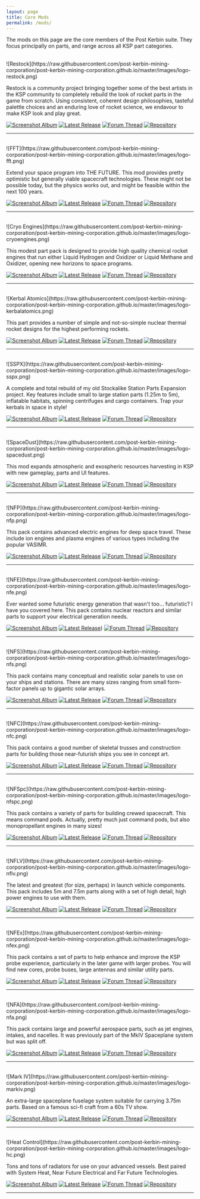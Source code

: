 ```yaml
---
layout: page
title: Core Mods
permalink: /mods/
---
```


The mods on this page are the core members of the Post Kerbin suite. They focus principally on parts, and range across all KSP part categories. 

<br/>
![Restock](https://raw.githubusercontent.com/post-kerbin-mining-corporation/post-kerbin-mining-corporation.github.io/master/images/logo-restock.png)

Restock is a community project bringing together some of the best artists in the KSP community to completely rebuild the look of rocket parts in the game from scratch. Using consistent, coherent design philosophies, tasteful palettle choices and an enduring love of rocket science, we endavour to make KSP look and play great. 

[![Screenshot Album][album]](https://imgur.com/a/GeUwILX) 
[![Latest Release](https://img.shields.io/github/v/tag/post-kerbin-mining-corporation/NearFutureSpacecraft.svg?style=for-the-badge&logo=GitHub&label=latest-release&color=green)](https://github.com/PorktoberRevolution/ReStocked/releases/latest) 
[![Forum Thread][forum-thread]](https://forum.kerbalspaceprogram.com/index.php?/topic/182679-1111-restock-revamping-ksps-art-ksp-111-jan-31/)
[![Repository][source-repo]](https://github.com/PorktoberRevolution/ReStocked)

---
<br/>
![FFT](https://raw.githubusercontent.com/post-kerbin-mining-corporation/post-kerbin-mining-corporation.github.io/master/images/logo-fft.png)

Extend your space program into THE FUTURE. This mod provides pretty optimistic but generally viable spacecraft technologies. These might not be possible today, but the physics works out, and might be feasible within the next 100 years.


[![Screenshot Album][album]](https://imgur.com/a/e4pQloE) 
[![Latest Release](https://img.shields.io/github/v/tag/post-kerbin-mining-corporation/FarFutureTechnologies.svg?style=for-the-badge&logo=GitHub&label=latest-release&color=green)](https://github.com/post-kerbin-mining-corporation/FarFutureTechnologies/releases/latest) 
[![Forum Thread][forum-thread]](https://forum.kerbalspaceprogram.com/index.php?/topic/199070-111x-far-future-technologies-april-16/)
[![Repository][source-repo]](https://github.com/post-kerbin-mining-corporation/FarFutureTechnologies/)

---
<br/>
![Cryo Engines](https://raw.githubusercontent.com/post-kerbin-mining-corporation/post-kerbin-mining-corporation.github.io/master/images/logo-cryoengines.png)

This modest part pack is designed to provide high quality chemical rocket engines that run either Liquid Hydrogen and Oxidizer or Liquid Methane and Oxidizer, opening new horizons to space programs.


[![Screenshot Album][album]](https://imgur.com/a/yxcf3sG) 
[![Latest Release](https://img.shields.io/github/v/tag/post-kerbin-mining-corporation/CryoEngines.svg?style=for-the-badge&logo=GitHub&label=latest-release&color=green)](https://github.com/post-kerbin-mining-corporation/CryoEngines/releases/latest) 
[![Forum Thread][forum-thread]](https://forum.kerbalspaceprogram.com/index.php?/topic/106089-111x-cryogenic-engines-liquid-hydrogen-and-methane-rockets-mar-9-2021/)
[![Repository][source-repo]](https://github.com/post-kerbin-mining-corporation/CryoEngines/)

---

<br/>
![Kerbal Atomics](https://raw.githubusercontent.com/post-kerbin-mining-corporation/post-kerbin-mining-corporation.github.io/master/images/logo-kerbalatomics.png)

This part provides a number of simple and not-so-simple nuclear thermal rocket designs for the highest performing rockets.

[![Screenshot Album][album]](https://imgur.com/a/fJUG3) 
[![Latest Release](https://img.shields.io/github/v/tag/post-kerbin-mining-corporation/KerbalAtomics.svg?style=for-the-badge&logo=GitHub&label=latest-release&color=green)](https://github.com/post-kerbin-mining-corporation/KerbalAtomics/releases/latest) 
[![Forum Thread][forum-thread]](https://forum.kerbalspaceprogram.com/index.php?/topic/130503-111x-kerbal-atomics-fancy-nuclear-engines-december-23%C2%A02020/)
[![Repository][source-repo]](https://github.com/post-kerbin-mining-corporation/KerbalAtomics/)

---


<br/>
![SSPX](https://raw.githubusercontent.com/post-kerbin-mining-corporation/post-kerbin-mining-corporation.github.io/master/images/logo-sspx.png)

A complete and total rebuild of my old Stockalike Station Parts Expansion project. Key features include small to large station parts (1.25m to 5m), inflatable habitats, spinning centrifuges and cargo containers. Trap your kerbals in space in style!

[![Screenshot Album][album]](https://imgur.com/a/wBCin) 
[![Latest Release](https://img.shields.io/github/v/tag/post-kerbin-mining-corporation/StationPartsExpansionRedux.svg?style=for-the-badge&logo=GitHub&label=latest-release&color=green)](https://github.com/post-kerbin-mining-corporation/StationPartsExpansionRedux/releases/latest) 
[![Forum Thread][forum-thread]](https://forum.kerbalspaceprogram.com/index.php?/topic/170211-111x-stockalike-station-parts-redux-december-27-2020/)
[![Repository][source-repo]](https://github.com/ChrisAdderley/StationPartsExpansionRedux)

---

<br/>
![SpaceDust](https://raw.githubusercontent.com/post-kerbin-mining-corporation/post-kerbin-mining-corporation.github.io/master/images/logo-spacedust.png)

This mod expands atmospheric and exospheric resources harvesting in KSP with new gameplay, parts and UI features. 

[![Screenshot Album][album]](https://imgur.com/a/jQh56xF) 
[![Latest Release](https://img.shields.io/github/v/tag/post-kerbin-mining-corporation/SpaceDust.svg?style=for-the-badge&logo=GitHub&label=latest-release&color=green)](https://github.com/post-kerbin-mining-corporation/SpaceDust/releases/latest) 
[![Forum Thread][forum-thread]](https://forum.kerbalspaceprogram.com/index.php?/topic/197723-111x-space-dust-atmospheric-and-exospheric-harvesting-march-28/)
[![Repository][source-repo]](https://github.com/post-kerbin-mining-corporation/SpaceDust/)

---
<br/>
![NFP](https://raw.githubusercontent.com/post-kerbin-mining-corporation/post-kerbin-mining-corporation.github.io/master/images/logo-nfp.png)

This pack contains advanced electric engines for deep space travel. These include ion engines and plasma engines of various types including the popular VASIMR.


[![Screenshot Album][album]](https://imgur.com/a/mUxBC) 
[![Latest Release](https://img.shields.io/github/v/tag/post-kerbin-mining-corporation/NearFuturePropulsion.svg?style=for-the-badge&logo=GitHub&label=latest-release&color=green)](https://github.com/post-kerbin-mining-corporation/NearFuturePropulsion/releases/latest) 
[![Forum Thread][forum-thread]](https://forum.kerbalspaceprogram.com/index.php?/topic/155465-111x-near-future-technologies-all111x/)
[![Repository][source-repo]](https://github.com/post-kerbin-mining-corporation/NearFuturePropulsion/)

---
<br/>
![NFE](https://raw.githubusercontent.com/post-kerbin-mining-corporation/post-kerbin-mining-corporation.github.io/master/images/logo-nfe.png)

Ever wanted some futuristic energy generation that wasn't too... futuristic? I have you covered here. This pack contains nuclear reactors and similar parts to support your electrical generation needs. 

[![Screenshot Album][album]](https://imgur.com/a/JaN1h) 
[![Latest Release](https://img.shields.io/github/v/tag/post-kerbin-mining-corporation/NearFutureElectrical.svg?style=for-the-badge&logo=GitHub&label=latest-release&color=green)](https://github.com/post-kerbin-mining-corporation/NearFutureElectrical/releases/latest)) 
[![Forum Thread][forum-thread]](https://forum.kerbalspaceprogram.com/index.php?/topic/155465-111x-near-future-technologies-all111x/)
[![Repository][source-repo]](https://github.com/post-kerbin-mining-corporation/NearFutureElectrical/)

---
<br/>
![NFS](https://raw.githubusercontent.com/post-kerbin-mining-corporation/post-kerbin-mining-corporation.github.io/master/images/logo-nfs.png)

This pack contains many conceptual and realistic solar panels to use on your ships and stations. There are many sizes ranging from small form-factor panels up to gigantic solar arrays.

[![Screenshot Album][album]](https://imgur.com/a/PmTTebZ) 
[![Latest Release](https://img.shields.io/github/v/tag/post-kerbin-mining-corporation/NearFutureSolar.svg?style=for-the-badge&logo=GitHub&label=latest-release&color=green)](https://github.com/post-kerbin-mining-corporation/NearFutureSolar/releases/latest) 
[![Forum Thread][forum-thread]](https://forum.kerbalspaceprogram.com/index.php?/topic/155465-111x-near-future-technologies-all111x/)
[![Repository][source-repo]](https://github.com/post-kerbin-mining-corporation/NearFutureSolar/)

---
<br/>
![NFC](https://raw.githubusercontent.com/post-kerbin-mining-corporation/post-kerbin-mining-corporation.github.io/master/images/logo-nfc.png)

This pack contains a good number of skeletal trusses and construction parts for building those near-futurish ships you see in concept art. 

[![Screenshot Album][album]](https://imgur.com/a/J4UdN) 
[![Latest Release](https://img.shields.io/github/v/tag/post-kerbin-mining-corporation/NearFutureConstruction.svg?style=for-the-badge&logo=GitHub&label=latest-release&color=green)](https://github.com/post-kerbin-mining-corporation/NearFutureConstruction/releases/latest) 
[![Forum Thread][forum-thread]](https://forum.kerbalspaceprogram.com/index.php?/topic/155465-111x-near-future-technologies-all111x/)
[![Repository][source-repo]](https://github.com/post-kerbin-mining-corporation/NearFutureConstruction/)

---
<br/>
![NFSpc](https://raw.githubusercontent.com/post-kerbin-mining-corporation/post-kerbin-mining-corporation.github.io/master/images/logo-nfspc.png)

This pack contains a variety of parts for building crewed spacecraft. This means command pods. Actually, pretty much just command pods, but also monopropellant engines in many sizes!

[![Screenshot Album][album]](https://imgur.com/a/qxWaPlm) 
[![Latest Release](https://img.shields.io/github/v/tag/post-kerbin-mining-corporation/NearFutureSpacecraft.svg?style=for-the-badge&logo=GitHub&label=latest-release&color=green)](https://github.com/post-kerbin-mining-corporation/NearFutureConstruction/releases/latest) 
[![Forum Thread][forum-thread]](https://forum.kerbalspaceprogram.com/index.php?/topic/155465-111x-near-future-technologies-all111x/)
[![Repository][source-repo]](https://github.com/post-kerbin-mining-corporation/NearFutureSpacecraft/)

---
<br/>
![NFLV](https://raw.githubusercontent.com/post-kerbin-mining-corporation/post-kerbin-mining-corporation.github.io/master/images/logo-nflv.png)

The latest and greatest (for size, perhaps) in launch vehicle components. This pack includes 5m and 7.5m parts along with a set of high detail, high power engines to use with them. 

[![Screenshot Album][album]](https://imgur.com/a/q58Dj0s)
[![Latest Release](https://img.shields.io/github/v/tag/post-kerbin-mining-corporation/NearFutureLaunchVehicles.svg?style=for-the-badge&logo=GitHub&label=latest-release&color=green)](https://github.com/post-kerbin-mining-corporation/NearFutureLaunchVehicles/releases/latest) 
[![Forum Thread][forum-thread]](https://forum.kerbalspaceprogram.com/index.php?/topic/155465-111x-near-future-technologies-all111x/)
[![Repository][source-repo]](https://github.com/post-kerbin-mining-corporation/NearFutureLaunchVehicles)

---
<br/>
![NFEx](https://raw.githubusercontent.com/post-kerbin-mining-corporation/post-kerbin-mining-corporation.github.io/master/images/logo-nfex.png)

This pack contains a set of parts to help enhance and improve the KSP probe experience, particularly in the later game with larger probes. You will find new cores, probe buses, large antennas and similar utility parts. 


[![Screenshot Album][album]](https://imgur.com/a/GMjNGox) 
[![Latest Release](https://img.shields.io/github/v/tag/post-kerbin-mining-corporation/NearFutureExploration.svg?style=for-the-badge&logo=GitHub&label=latest-release&color=green)](https://github.com/post-kerbin-mining-corporation/NearFutureExploration/releases/latest) 
[![Forum Thread][forum-thread]](https://forum.kerbalspaceprogram.com/index.php?/topic/155465-111x-near-future-technologies-all111x/)
[![Repository][source-repo]](https://github.com/post-kerbin-mining-corporation/NearFutureExploration/)

---
<br/>
![NFA](https://raw.githubusercontent.com/post-kerbin-mining-corporation/post-kerbin-mining-corporation.github.io/master/images/logo-nfa.png)

This pack contains large and powerful aerospace parts, such as jet engines, intakes, and nacelles. It was previously part of the MkIV Spaceplane system but was split off. 


[![Screenshot Album][album]](https://imgur.com/a/Qq3lZY6) 
[![Latest Release](https://img.shields.io/github/v/tag/post-kerbin-mining-corporation/NearFutureAeronautics.svg?style=for-the-badge&logo=GitHub&label=latest-release&color=green)](https://github.com/post-kerbin-mining-corporation/NearFutureAeronautics/releases/latest) 
[![Forum Thread][forum-thread]](https://forum.kerbalspaceprogram.com/index.php?/topic/155465-111x-near-future-technologies-all111x/)
[![Repository][source-repo]](https://github.com/post-kerbin-mining-corporation/NearFutureAeronautics/)

---
<br/>
![Mark IV](https://raw.githubusercontent.com/post-kerbin-mining-corporation/post-kerbin-mining-corporation.github.io/master/images/logo-markiv.png)

An extra-large spaceplane fuselage system suitable for carrying 3.75m parts. Based on a famous sci-fi craft from a 60s TV show. 

[![Screenshot Album][album]](https://imgur.com/a/bxLmn) 
[![Latest Release](https://img.shields.io/github/v/tag/post-kerbin-mining-corporation/MkIVSystem.svg?style=for-the-badge&logo=GitHub&label=latest-release&color=green)](https://github.com/post-kerbin-mining-corporation/MkIVSystem/releases/latest) 
[![Forum Thread][forum-thread]](https://forum.kerbalspaceprogram.com/index.php?/topic/91713-110x-mark-iv-spaceplane-system-august-3/)
[![Repository][source-repo]](https://github.com/post-kerbin-mining-corporation/MkIVSystem/)

---
<br/>
![Heat Control](https://raw.githubusercontent.com/post-kerbin-mining-corporation/post-kerbin-mining-corporation.github.io/master/images/logo-hc.png)

Tons and tons of radiators for use on your advanced vessels. Best paired with System Heat, Near Future Electrical and Far Future Technologies. 


[![Screenshot Album][album]](https://imgur.com/a/2vESo) 
[![Latest Release](https://img.shields.io/github/v/tag/post-kerbin-mining-corporation/HeatControl.svg?style=for-the-badge&logo=GitHub&label=latest-release&color=green)](https://github.com/post-kerbin-mining-corporation/HeatControl/releases/latest) 
[![Forum Thread][forum-thread]](https://forum.kerbalspaceprogram.com/index.php?/topic/112027-111x-heat-control-more-radiators-jan-19-2020/)
[![Repository][source-repo]](https://github.com/post-kerbin-mining-corporation/HeatControl/)

---

[forum-thread]: https://img.shields.io/badge/KSP_FORUM_THREAD-1265a1?style=for-the-badge "Forum Thread"
[album]: https://img.shields.io/badge/PICTURES-1265a1?style=for-the-badge "Album"
[source-repo]: https://img.shields.io/badge/Repository-24292e?style=for-the-badge&logo=GitHub "A"
